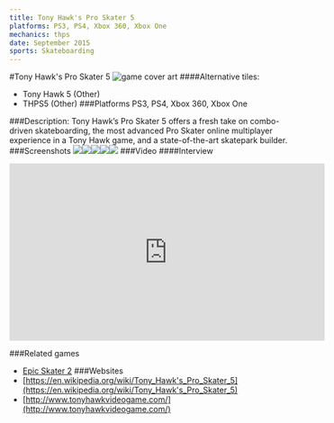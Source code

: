 ```yaml
---
title: Tony Hawk's Pro Skater 5
platforms: PS3, PS4, Xbox 360, Xbox One
mechanics: thps
date: September 2015
sports: Skateboarding
---
```

#Tony Hawk's Pro Skater 5
![game cover art](//images.igdb.com/igdb/image/upload/t_cover_big/i8s0tvdnjuy4rxfixsj8.jpg "Logo Title Text 1")
####Alternative tiles:
* Tony Hawk 5 (Other)
* THPS5 (Other)
###Platforms
PS3, PS4, Xbox 360, Xbox One

###Description:
Tony Hawk’s Pro Skater 5 offers a fresh take on combo-driven skateboarding, the most advanced Pro Skater online multiplayer experience in a Tony Hawk game, and a state-of-the-art skatepark builder.
###Screenshots
<a target="_blank" rel="noopener noreferrer" href="//images.igdb.com/igdb/image/upload/t_cover_big/nys8f4ctf2n4e5j88v9b.jpg"><img src="//images.igdb.com/igdb/image/upload/t_thumb/nys8f4ctf2n4e5j88v9b.jpg"/></a><a target="_blank" rel="noopener noreferrer" href="//images.igdb.com/igdb/image/upload/t_cover_big/degvgx6l31cvzgwfckqb.jpg"><img src="//images.igdb.com/igdb/image/upload/t_thumb/degvgx6l31cvzgwfckqb.jpg"/></a><a target="_blank" rel="noopener noreferrer" href="//images.igdb.com/igdb/image/upload/t_cover_big/eavwscfcbdi0adageg3p.jpg"><img src="//images.igdb.com/igdb/image/upload/t_thumb/eavwscfcbdi0adageg3p.jpg"/></a><a target="_blank" rel="noopener noreferrer" href="//images.igdb.com/igdb/image/upload/t_cover_big/jzyyzavrgqm5atntzhjr.jpg"><img src="//images.igdb.com/igdb/image/upload/t_thumb/jzyyzavrgqm5atntzhjr.jpg"/></a><a target="_blank" rel="noopener noreferrer" href="//images.igdb.com/igdb/image/upload/t_cover_big/l7syd2bcepeavcxounbb.jpg"><img src="//images.igdb.com/igdb/image/upload/t_thumb/l7syd2bcepeavcxounbb.jpg"/></a>
###Video
####Interview

<iframe width="560" height="315" src="https://www.youtube.com/embed/dGp_dBtg4ZM" frameborder="0" allowfullscreen></iframe>

###Related games
* [Epic Skater 2](/games/epic-skater-2-71452/)
###Websites
* [https://en.wikipedia.org/wiki/Tony_Hawk's_Pro_Skater_5](https://en.wikipedia.org/wiki/Tony_Hawk's_Pro_Skater_5)
* [http://www.tonyhawkvideogame.com/](http://www.tonyhawkvideogame.com/)
